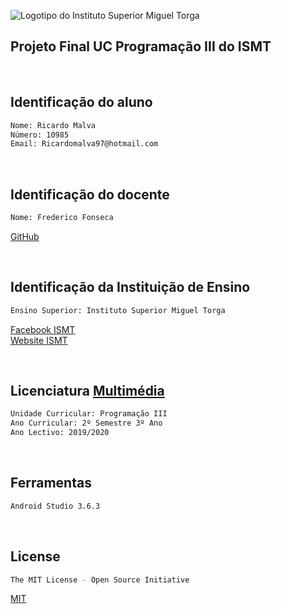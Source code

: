 ![Logotipo do Instituto Superior Miguel Torga](https://s2.portugalio.com/u/is/mt/ismt-instituto-superior-miguel-torga-1380304377_big.jpg)

## Projeto Final UC Programação III do ISMT

<br>

## Identificação do aluno
```bash
Nome: Ricardo Malva
Número: 10985 
Email: Ricardomalva97@hotmail.com
```
<br>

## Identificação do docente
```bash
Nome: Frederico Fonseca
```
[GitHub](https://github.com/fffonseca)

<br>

## Identificação da Instituição de Ensino
```bash
Ensino Superior: Instituto Superior Miguel Torga
```
[Facebook ISMT](https://www.facebook.com/ismtcoimbra/) <br>
[Website ISMT](https://www.ismt.pt/)

<br>

## Licenciatura [Multimédia](https://ismt.pt/ensino/oferta-educativa/licenciaturas/multimedia/)
```bash
Unidade Curricular: Programação III
Ano Curricular: 2º Semestre 3º Ano
Ano Lectivo: 2019/2020
```

<br>

## Ferramentas 
```bash
Android Studio 3.6.3
```

<br>

## License
```bash
The MIT License - Open Source Initiative
```
[MIT](https://choosealicense.com/licenses/mit/)
